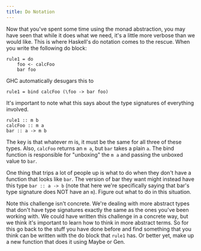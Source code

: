 ```yaml
---
title: Do Notation
---
```


Now that you've spent some time using the monad abstraction, you may have seen
that while it does what we need, it's a little more verbose than we would like.
This is where Haskell's do notation comes to the rescue. When you write the
following do block:

    rule1 = do
        foo <- calcFoo
        bar foo

GHC automatically desugars this to

    rule1 = bind calcFoo (\foo -> bar foo)

It's important to note what this says about the type signatures of everything
involved.

    rule1 :: m b
    calcFoo :: m a
    bar :: a -> m b

The key is that whatever m is, it must be the same for all three of these types.
Also, `calcFoo` returns an `m a`, but `bar` takes a plain `a`. The bind function
is responsible for "unboxing" the `m a` and passing the unboxed value to `bar`.

One thing that trips a lot of people up is what to do when they don't have a
function that looks like `bar`. The version of bar they want might instead have
this type `bar :: a -> b` (note that here we're specifically saying that bar's
type signature does NOT have an `m`). Figure out what to do in this situation.

Note this challenge isn't concrete. We're dealing with more abstract types that
don't have type signatures exactly the same as the ones you've been working
with. We could have written this challenge in a concrete way, but we think it's
important to learn how to think in more abstract terms. So for this go back to
the stuff you have done before and find something that you think can be written
with the do block that `rule1` has. Or better yet, make up a new function that
does it using Maybe or Gen.